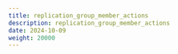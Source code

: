 ```yaml
---
title: replication_group_member_actions
description: replication_group_member_actions
date: 2024-10-09
weight: 20000
---
```

<style>
th, td {
  border: 1px solid rgb(190, 190, 190);
}
</style>
